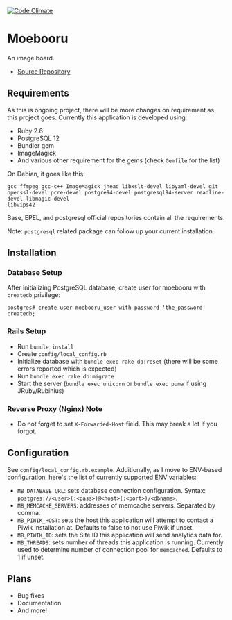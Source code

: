 [![Code Climate](https://codeclimate.com/github/moebooru/moebooru.png)](https://codeclimate.com/github/moebooru/moebooru)

Moebooru
========

An image board.

* [Source Repository](https://github.com/moebooru/moebooru)

Requirements
------------

As this is ongoing project, there will be more changes on requirement as this project goes. Currently this application is developed using:

* Ruby 2.6
* PostgreSQL 12
* Bundler gem
* ImageMagick
* And various other requirement for the gems (check `Gemfile` for the list)

On Debian, it goes like this:

```
gcc ffmpeg gcc-c++ ImageMagick jhead libxslt-devel libyaml-devel git
openssl-devel pcre-devel postgre94-devel postgresql94-server readline-devel libmagic-devel
libvips42
```

Base, EPEL, and postgresql official repositories contain all the requirements.

Note: `postgresql` related package can follow up your current installation.

Installation
------------

### Database Setup

After initializing PostgreSQL database, create user for moebooru with `createdb` privilege:

    postgres# create user moebooru_user with password 'the_password' createdb;


### Rails Setup

* Run `bundle install`
* Create `config/local_config.rb`
* Initialize database with `bundle exec rake db:reset` (there will be some errors reported which is expected)
* Run `bundle exec rake db:migrate`
* Start the server (`bundle exec unicorn` or `bundle exec puma` if using JRuby/Rubinius)

### Reverse Proxy (Nginx) Note

* Do not forget to set `X-Forwarded-Host` field. This may break a lot if you forgot.

Configuration
-------------

See `config/local_config.rb.example`. Additionally, as I move to ENV-based configuration, here's the list of currently supported ENV variables:

- `MB_DATABASE_URL`: sets database connection configuration. Syntax: `postgres://<user>(:<pass>)@<host>(:<port>)/<dbname>`.
- `MB_MEMCACHE_SERVERS`: addresses of memcache servers. Separated by comma.
- `MB_PIWIK_HOST`: sets the host this application will attempt to contact a Piwik installation at. Defaults to false to not use Piwik if unset.
- `MB_PIWIK_ID`: sets the Site ID this application will send analytics data for.
- `MB_THREADS`: sets number of threads this application is running. Currently used to determine number of connection pool for `memcached`. Defaults to 1 if unset.

Plans
-----

* Bug fixes
* Documentation
* And more!
